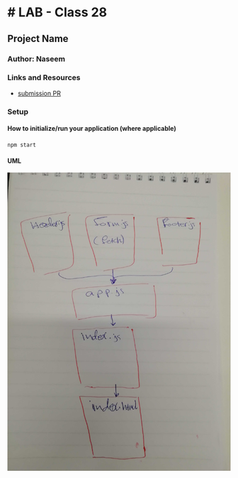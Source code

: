 # # LAB - Class 28

## Project Name

### Author: Naseem

### Links and Resources

- [submission PR](https://github.com/naseem-401-advanced-javascript/lab-28)

### Setup

#### How to initialize/run your application (where applicable)

`npm start`

#### UML

![](assistant/12.jpg)